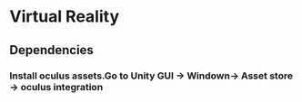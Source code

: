 # Virtual Reality
## Dependencies

### Install oculus assets.Go to Unity GUI -> Windown-> Asset store -> oculus integration
